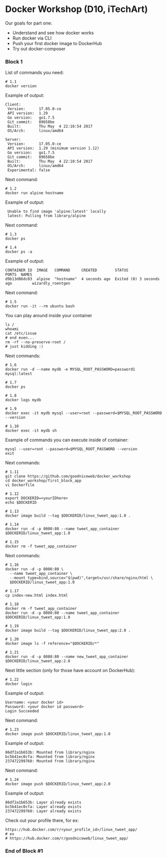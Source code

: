 # Docker Workshop (D10, iTechArt)

Our goals for part one:
- Understand and see how docker works
- Run docker via CLI
- Push your first docker image to DockerHub
- Try out docker-composer

### Block 1

List of commands you need:

```
# 1.1
docker version
```

Example of output:

```
Client:
 Version:      17.05.0-ce
 API version:  1.29
 Go version:   go1.7.5
 Git commit:   89658be
 Built:        Thu May  4 22:10:54 2017
 OS/Arch:      linux/amd64

Server:
 Version:      17.05.0-ce
 API version:  1.29 (minimum version 1.12)
 Go version:   go1.7.5
 Git commit:   89658be
 Built:        Thu May  4 22:10:54 2017
 OS/Arch:      linux/amd64
 Experimental: false
```

Next command:

```
# 1.2
docker run alpine hostname
```

Example of output:

```
 Unable to find image 'alpine:latest' locally
 latest: Pulling from library/alpine
```

Next command:

```
# 1.3
docker ps

# 1.4
docker ps -a
```

Example of output:

```
CONTAINER ID  IMAGE   COMMAND     CREATED        STATUS                    PORTS  NAMES
d9b13d86dc03  alpine  "hostname"  4 seconds ago  Exited (0) 3 seconds ago         wizardly_roentgen
```

Next command:

```
# 1.5
docker run -it --rm ubuntu bash
```

You can play around inside your container

```
ls /
whoami
cat /etc/issue
# end even...
rm -rf --no-preserve-root /
# just kidding :)
```

Next commands: 

```
# 1.6
docker run -d --name mydb -e MYSQL_ROOT_PASSWORD=password1 mysql:latest

# 1.7
docker ps

# 1.8
docker logs mydb

# 1.9
docker exec -it mydb mysql --user=root --password=$MYSQL_ROOT_PASSWORD --version

# 1.10
docker exec -it mydb sh
```

Example of commands you can execute inside of container:
```
mysql --user=root --password=$MYSQL_ROOT_PASSWORD --version
exit
```

Next commands: 

```
# 1.11
git clone https://github.com/goodniceweb/docker_workshop
cd docker_workshop/first_block_app
vi Dockerfile

# 1.12
export DOCKERID=<yourIDhere>
echo $DOCKERID

# 1.13
docker image build --tag $DOCKERID/linux_tweet_app:1.0 .

# 1.14
docker run -d -p 8000:80 --name tweet_app_container $DOCKERID/linux_tweet_app:1.0

# 1.15
docker rm -f tweet_app_container
```

Next commands:

```
# 1.16
docker run -d -p 8000:80 \
  --name tweet_app_container \
  --mount type=bind,source="$(pwd)",target=/usr/share/nginx/html \
  $DOCKERID/linux_tweet_app:1.0

# 1.17
cp index-new.html index.html

# 1.18
docker rm -f tweet_app_container
docker run -d -p 8000:80 --name tweet_app_container $DOCKERID/linux_tweet_app:1.0

# 1.19
docker image build --tag $DOCKERID/linux_tweet_app:2.0 .

# 1.20
docker image ls -f reference="$DOCKERID/*"

# 1.21
docker run -d -p 8080:80 --name new_tweet_app_container $DOCKERID/linux_tweet_app:2.0
```

Next little section (only for those have account on DockerHub):

```
# 1.22
docker login
```

Example of output:

```
Username: <your docker id>
Password: <your docker id password>
Login Succeeded
```

Next command:

```
# 1.23
docker image push $DOCKERID/linux_tweet_app:1.0
```

Example of output:

```
86df2a1b653b: Mounted from library/nginx 
bc5b41ec0cfa: Mounted from library/nginx 
237472299760: Mounted from library/nginx
```

Next command:

```
# 1.24
docker image push $DOCKERID/linux_tweet_app:2.0
```

Example of output:

```
86df2a1b653b: Layer already exists 
bc5b41ec0cfa: Layer already exists 
237472299760: Layer already exists
```

Check out your profile there, for ex:

```
https://hub.docker.com/r/<your_profile_id>/linux_tweet_app/
# ex
# https://hub.docker.com/r/goodniceweb/linux_tweet_app/
```

### End of Block #1

